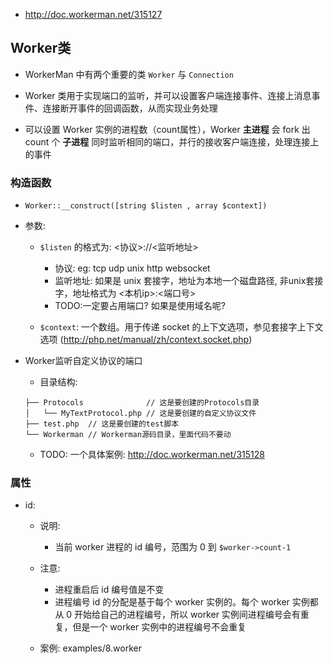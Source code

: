 * http://doc.workerman.net/315127

## Worker类
* WorkerMan 中有两个重要的类 `Worker` 与 `Connection`

* Worker 类用于实现端口的监听，并可以设置客户端连接事件、连接上消息事件、连接断开事件的回调函数，从而实现业务处理

* 可以设置 Worker 实例的进程数（count属性），Worker **主进程** 会 fork 出 count 个 **子进程** 同时监听相同的端口，并行的接收客户端连接，处理连接上的事件


### 构造函数
* `Worker::__construct([string $listen , array $context])`

* 参数: 
    * `$listen` 的格式为: <协议>://<监听地址>
        * 协议: eg: tcp udp unix http websocket
        * 监听地址: 如果是 unix 套接字，地址为本地一个磁盘路径, 非unix套接字，地址格式为 <本机ip>:<端口号>
        * TODO:一定要占用端口? 如果是使用域名呢?

    * `$context`: 一个数组。用于传递 socket 的上下文选项，参见套接字上下文选项 (http://php.net/manual/zh/context.socket.php)

* Worker监听自定义协议的端口
    * 目录结构:
    ```
    ├── Protocols              // 这是要创建的Protocols目录
    │   └── MyTextProtocol.php // 这是要创建的自定义协议文件
    ├── test.php  // 这是要创建的test脚本
    └── Workerman // Workerman源码目录，里面代码不要动
    ```    

    * TODO: 一个具体案例: http://doc.workerman.net/315128


### 属性
* id:
    * 说明:
        * 当前 worker 进程的 id 编号，范围为 0 到 `$worker->count-1`

    * 注意:
        * 进程重启后 id 编号值是不变
        * 进程编号 id 的分配是基于每个 worker 实例的。每个 worker 实例都从 0 开始给自己的进程编号，所以 worker 实例间进程编号会有重复，但是一个 worker 实例中的进程编号不会重复

    * 案例: examples/8.worker        
